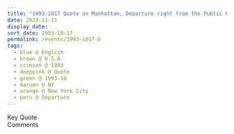 ```yaml
---
title: "1993-1017 Quote on Manhattan, Departure right from the Public Program, John F. Kennedy International Airport, Queens, New York City, NY, U.S.A."
date: 2023-11-11
display_date: 
sort_date: 1993-10-17
permalink: /events/1993-1017-b
tags:
  - blue @ English
  - brown @ U.S.A.
  - crimson @ 1993
  - deeppink @ Quote
  - green @ 1993-10
  - maroon @ NY
  - orange @ New York City
  - peru @ Departure
---
```


<wave-list>
  <list-title color="green" width="75">Key Quote</list-title>
  <list-item color="BlanchedAlmond"  width="200"></list-item>
  <list-item color="Lavender"></list-item>
  <list-item color="BlanchedAlmond"></list-item>
</wave-list>

<br>

<wave-list>
  <list-title color="green" width="75">Comments</list-title>
  <list-item color="BlanchedAlmond"  width="200"></list-item>
  <list-item color="Lavender"></list-item>
  <list-item color="BlanchedAlmond"></list-item>
</wave-list>